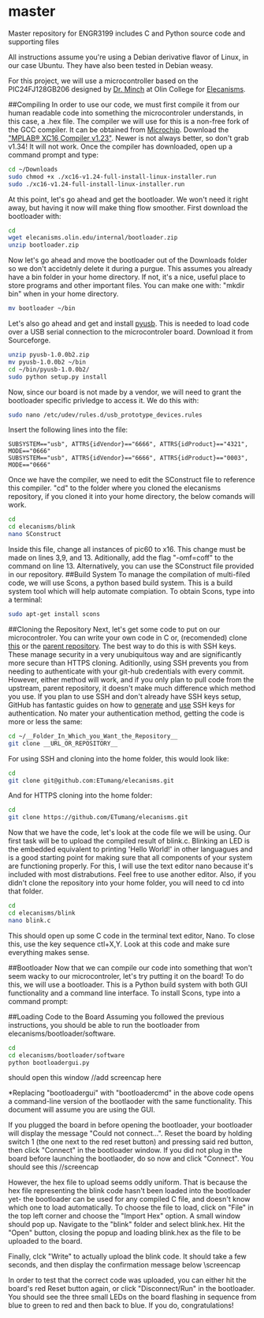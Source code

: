 master
======

Master repository for ENGR3199 includes C and Python source code and supporting files

All instructions assume you're using a Debian derivative flavor of Linux, in our case Ubuntu. They have also been tested in Debian weasy. 

For this project, we will use a microcontroller based on the PIC24FJ128GB206 designed by [Dr. Minch](https://github.com/bminch) at Olin College for [Elecanisms](http://elecanisms.olin.edu/). 

##Compiling
In order to use our code, we must first compile it from our human readable code into something the microcontroler understands, in this case, a .hex file. The compiler we will use for this is a non-free fork of the GCC compiler. It can be obtained from [Microchip](http://www.microchip.com/pagehandler/en_us/devtools/mplabxc/). Download the ["MPLAB® XC16 Compiler v1.23"](http://www.microchip.com/mplabxc16linux). Newer is not always better, so don't grab v1.34! It will not work. Once the compiler has downloaded, open up a command prompt and type: 
```bash
cd ~/Downloads
sudo chmod +x ./xc16-v1.24-full-install-linux-installer.run
sudo ./xc16-v1.24-full-install-linux-installer.run
```
At this point, let's go ahead and get the bootloader. We won't need it right away, but having it now will make thing flow smoother. First download the bootloader with: 
```bash
cd 
wget elecanisms.olin.edu/internal/bootloader.zip
unzip bootloader.zip
```
Now let's go ahead and move the bootloader out of the Downloads folder so we don't accidetnly delete it during a purgue. This assumes you already have a bin folder in your home directory. If not, it's a nice, useful place to store programs and other important files. You can make one with: "mkdir bin" when in your home directory. 
```bash
mv bootloader ~/bin
```

Let's also go ahead and get and install [pyusb](http://sourceforge.net/projects/pyusb). This is needed to load code over a USB serial connection to the microcontroler board. Download it from Sourceforge. 
```bash
unzip pyusb-1.0.0b2.zip
mv pyusb-1.0.0b2 ~/bin
cd ~/bin/pyusb-1.0.0b2/
sudo python setup.py install
```

Now, since our board is not made by a vendor, we will need to grant the bootloader specific privledge to access it. We do this with:
```bash 
sudo nano /etc/udev/rules.d/usb_prototype_devices.rules
```
Insert the following lines into the file:
```
SUBSYSTEM=="usb", ATTRS{idVendor}=="6666", ATTRS{idProduct}=="4321", MODE=="0666"
SUBSYSTEM=="usb", ATTRS{idVendor}=="6666", ATTRS{idProduct}=="0003", MODE=="0666"
```

Once we have the compiler, we need to edit the SConstruct file to reference this compiler. "cd" to the folder where you cloned the elecanisms repository, if you cloned it into your home directory, the below comands will work. 

```bash
cd
cd elecanisms/blink
nano SConstruct
```
Inside this file, change all instances of pic60 to x16. This change must be made on lines 3,9, and 13. Aditionally, add the flag "-omf=coff" to the command on line 13. Alternatively, you can use the SConstruct file provided in our repository. 
##Build System
To manage the compilation of multi-filed code, we will use Scons, a python based build system. This is a build system tool which will help automate compiation. To obtain Scons, type into a terminal: 
```bash
sudo apt-get install scons
```

##Cloning the Repository
Next, let's get some code to put on our microcontroler. You can write your own code in C or, (recomended) clone [this](https://github.com/ETumang/elecanisms) or the [parent repository](https://github.com/OlinElecanisms/elecanisms). The best way to do this is with SSH keys. These manage security in a very unubiquitous way and are significantly more secure than HTTPS cloning. Aditionlly, using SSH prevents you from needing to authenticate with your git-hub credentials with every commit. However, either method will work, and if you only plan to pull code from the upstream, parent repository, it doesn't make much difference which method you use. If you plan to use SSH and don't already have SSH keys setup, GitHub has fantastic guides on how to [generate](https://help.github.com/articles/generating-ssh-keys/) and [use](https://help.github.com/articles/which-remote-url-should-i-use/#cloning-with-ssh) SSH keys for authentication. No mater your authentication method, getting the code is more or less the same:
```bash
cd ~/__Folder_In_Which_you_Want_the_Repository__
git clone __URL_OR_REPOSITORY__
```
For using SSH and cloning into the home folder, this would look like: 
```bash
cd
git clone git@github.com:ETumang/elecanisms.git
```
And for HTTPS cloning into the home folder:
```bash
cd
git clone https://github.com/ETumang/elecanisms.git
```

Now that we have the code, let's look at the code file we will be using. Our first task will be to upload the compiled result of blink.c. Blinking an LED is the embedded equivalent to printing 'Hello World!' in other languagues and is a good starting point for making sure that all components of your system are functioning properly. For this, I will use the text editor nano because it's included with most distrabutions. Feel free to use another editor. Also, if you didn't clone the repository into your home folder, you will need to cd into that folder.
```bash
cd 
cd elecanisms/blink
nano blink.c
```
This should open up some C code in the terminal text editor, Nano. To close this, use the key sequence ctl+X,Y. Look at this code and make sure everything makes sense. 


##Bootloader
Now that we can compile our code into something that won't seem wacky to our microcontroler, let's try putting it on the board! To do this, we will use a bootloader. This is a Python build system with both GUI functionality and a command line interface. To install Scons, type into a command prompt:

##Loading Code to the Board
Assuming you followed the previous instructions, you should be able to run the bootloader from elecanisms/bootloader/software.
 ```bash
 cd
 cd elecanisms/bootloader/software
 python bootloadergui.py
 ```
 should open this window //add screencap here
 
 *Replacing "bootloadergui" with "bootloadercmd" in the above code opens a command-line version of the bootlaoder with the same functionality. This document will assume you are using the GUI.
 
If you plugged the board in before opening the bootloader, your bootloader will display the message "Could not connect...". Reset the board by holding switch 1 (the one next to the red reset button) and pressing said red button, then click "Connect" in the bootloader window. If you did not plug in the board before launching the bootlaoder, do so now and click "Connect". You should see this //screencap
 
However, the hex file to upload seems oddly uniform. That is because the hex file representing the blink code hasn't been loaded into the bootloader yet- the bootloader can be used for any compiled C file, and doesn't know which one to load automatically. To choose the file to load, click on "File" in the top left corner and choose the "Import Hex" option. A small window should pop up. Navigate to the "blink" folder and select blink.hex. Hit the "Open" button, closing the popup and loading blink.hex as the file to be uploaded to the board. 

Finally, clck "Write" to actually upload the blink code. It should take a few seconds, and then display the confirmation message below \\screencap

In order to test that the correct code was uploaded, you can either hit the board's red Reset button again, or click "Disconnect/Run" in the bootloader. You should see the three small LEDs on the board flashing in sequence from blue to green to red and then back to blue.  If you do, congratulations! 
